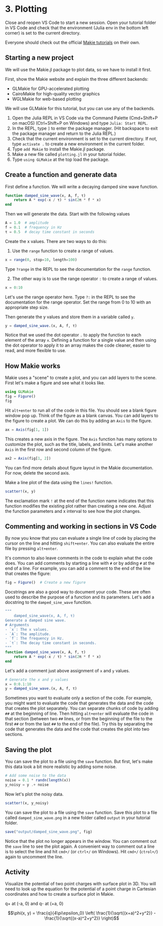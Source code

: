 # 3. Plotting

Close and reopen VS Code to start a new session.
Open your tutorial folder in VS Code and check that the environment (Julia env in the bottom left corner) is set to the current directory.

Everyone should check out the official [Makie tutorials](https://docs.makie.org/stable/tutorials/getting-started) on their own.


## Starting a new project
We will use the Makie.jl package to plot data, so we have to install it first.

First, show the Makie website and explain the three different backends:
- GLMakie for GPU-accelerated plotting
- CairoMakie for high-quality vector graphics
- WGLMakie for web-based plotting

We will use GLMakie for this tutorial, but you can use any of the backends.

1. Open the Julia REPL in VS Code via the Command Palette (Cmd+Shift+P on macOS) (Ctrl+Shift+P on Windows) and type `Julia: Start REPL`.
2. In the REPL, type `]` to enter the package manager. (Hit backspace to exit the package manager and return to the Julia REPL.)
3. Check that the current environment is set to the current directory. If not, type `activate .` to create a new environment in the current folder.
4. Type `add Makie` to install the Makie.jl package.
5. Make a new file called `plotting.jl` in your tutorial folder.
6. Type `using GLMakie` at the top load the package.


## Create a function and generate data
First define a function. We will write a decaying damped sine wave function.

```julia
function damped_sine_wave(x, A, f, τ)
    return A * exp(-x / τ) * sin(2π * f * x)
end
```

Then we will generate the data.
Start with the following values

```julia
A = 1.0  # amplitude
f = 0.1  # frequency in Hz
τ = 0.5  # decay time constant in seconds
```

Create the x values. There are two ways to do this:
1. Use the `range` function to create a range of values.

```julia
x = range(0, stop=10, length=100)
```

Type `?range` in the REPL to see the documentation for the `range` function.

2. The other way is to use the range operator `:` to create a range of values.

```julia
x = 0:10
```

Let's use the range operator here. Type `?:` in the REPL to see the documentation for the range operator. Set the range from 0 to 10 with an appropriate step size.

Then generate the y values and store them in a variable called `y`.

```julia
y = damped_sine_wave.(x, A, f, τ)
```
Notice that we used the dot operator `.` to apply the function to each element of the array `x`.
Defining a function for a single value and then using the dot operator to apply it to an array makes the code cleaner, easier to read, and more flexible to use.


## How Makie works
Makie uses a "scene" to create a plot, and you can add layers to the scene.
First let's make a figure and see what it looks like.

```julia
using GLMakie
fig = Figure()
fig
```

Hit `alt+enter` to run all of the code in this file. You should see a blank figure window pop up.
Think of the figure as a blank canvas. You can add layers to the figure to create a plot.
We can do this by adding an `Axis` to the figure.

```julia
ax = Axis(fig[1, 1])
```

This creates a new axis in the figure.
The `Axis` function has many options to customize the plot, such as the title, labels, and limits.
Let's make another `Axis` in the first row and second column of the figure.

```julia
ax2 = Axis(fig[1, 2])
```

You can find more details about figure layout in the Makie documentation.
For now, delete the second axis.

Make a line plot of the data using the `lines!` function.

```julia
scatter!(x, y)
```

The exclamation mark `!` at the end of the function name indicates that this function modifies the existing plot rather than creating a new one.
Adjust the function parameters and x interval to see how the plot changes.

## Commenting and working in sections in VS Code
By now you know that you can evaluate a single line of code by placing the cursor on the line and hitting `shift+enter`.
You can also evaluate the entire file by pressing `alt+enter`.

It's common to also leave comments in the code to explain what the code does.
You can add comments by starting a line with `#` or by adding `#` at the end of a line.
For example, you can add a comment to the end of the line that creates the figure:

```julia
fig = Figure()  # Create a new figure
```

Docstrings are also a good way to document your code.
These are often used to describe the purpose of a function and its parameters.
Let's add a docstring to the `damped_sine_wave` function.

```julia
"""
    damped_sine_wave(x, A, f, τ)
Generate a damped sine wave.
# Arguments
- `x`: The x values.
- `A`: The amplitude.
- `f`: The frequency in Hz.
- `τ`: The decay time constant in seconds.
"""
function damped_sine_wave(x, A, f, τ)
    return A * exp(-x / τ) * sin(2π * f * x)
end
```

Let's add a comment just above assignment of `x` and `y` values.

```julia
# Generate the x and y values
x = 0:0.1:10
y = damped_sine_wave.(x, A, f, τ)
```

Sometimes you want to evaluate only a section of the code.
For example, you might want to evaluate the code that generates the data and the code that creates the plot separately.
You can separate chunks of code by adding `##` at the beginning of line.
Then hitting `alt+enter` will evaluate the code in that section (between two `##` lines, or from the beginning of the file to the first `##` or from the last `##` to the end of the file).
Try this by separating the code that generates the data and the code that creates the plot into two sections.


## Saving the plot
You can save the plot to a file using the `save` function.
But first, let's make this data look a bit more realistic by adding some noise.

```julia
# Add some noise to the data
noise = 0.1 * randn(length(x))
y_noisy = y .+ noise
```

Now let's plot the noisy data.

```julia
scatter!(x, y_noisy)
```

You can save the plot to a file using the `save` function.
Save this plot to a file called `damped_sine_wave.png` in a new folder called `output` in your tutorial folder.

```julia
save("output/damped_sine_wave.png", fig)
```

Notice that the plot no longer appears in the window.
You can comment out the `save` line to see the plot again.
A convenient way to comment out a line is to select the line and hit `cmd+/` (or `ctrl+/` on Windows).
Hit `cmd+/` (`ctrol+/`) again to uncomment the line.


## Activity
Visualize the potential of two point charges with surface plot in 3D.
You will need to look up the equation for the potential of a point charge in Cartesian coordinates and how to create a surface plot in Makie.

q+ at (-a, 0) and q- at (+a, 0)

$$\phi(x, y) = \frac{q}{4\pi\epsilon_0} \left( \frac{1}{\sqrt{(x+a)^2+y^2}} - \frac{1}{\sqrt{(x-a)^2+y^2}} \right)$$
